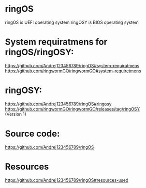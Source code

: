 # ringOS
ringOS is UEFI operating system
ringOSY is BIOS operating system

# System requiratmens for ringOS/ringOSY:
  https://github.com/Andrej123456789/ringOS#system-requiratmens
  https://github.com/ringwormGO/ringwormGO#system-requiretmens

# ringOSY:
  https://github.com/Andrej123456789/ringOS#ringosy
  https://github.com/ringwormGO/ringwormGO/releases/tag/ringOSY (Version 1)
  
# Source code:
  https://github.com/Andrej123456789/ringOS

# Resources
  https://github.com/Andrej123456789/ringOS#resources-used
